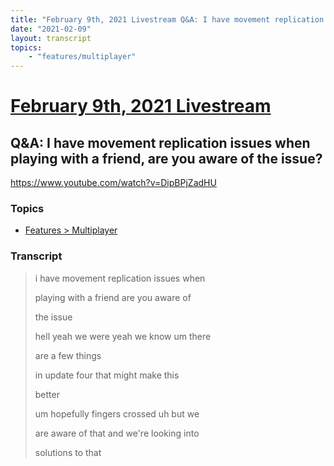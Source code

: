 ```yaml
---
title: "February 9th, 2021 Livestream Q&A: I have movement replication issues when playing with a friend, are you aware of the issue?"
date: "2021-02-09"
layout: transcript
topics:
    - "features/multiplayer"
---
```

# [February 9th, 2021 Livestream](../2021-02-09.md)
## Q&A: I have movement replication issues when playing with a friend, are you aware of the issue?
https://www.youtube.com/watch?v=DipBPjZadHU

### Topics
* [Features > Multiplayer](../topics/features/multiplayer.md)

### Transcript

> i have movement replication issues when
>
> playing with a friend are you aware of
>
> the issue
>
> hell yeah we were yeah we know um there
>
> are a few things
>
> in update four that might make this
>
> better
>
> um hopefully fingers crossed uh but we
>
> are aware of that and we're looking into
>
> solutions to that
